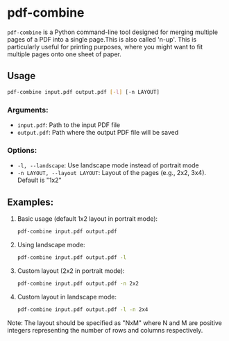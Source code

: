 # pdf-combine

`pdf-combine` is a Python command-line tool designed for merging multiple pages of a PDF into a single page.This is also called 'n-up'. This is particularly useful for printing purposes, where you might want to fit multiple pages onto one sheet of paper.

## Usage

```bash
pdf-combine input.pdf output.pdf [-l] [-n LAYOUT]
```

### Arguments:

- `input.pdf`: Path to the input PDF file
- `output.pdf`: Path where the output PDF file will be saved

### Options:

- `-l, --landscape`: Use landscape mode instead of portrait mode
- `-n LAYOUT, --layout LAYOUT`: Layout of the pages (e.g., 2x2, 3x4). Default is "1x2"

## Examples:

1. Basic usage (default 1x2 layout in portrait mode):
   ```bash
   pdf-combine input.pdf output.pdf
   ```

2. Using landscape mode:
   ```bash
   pdf-combine input.pdf output.pdf -l
   ```

3. Custom layout (2x2 in portrait mode):
   ```bash
   pdf-combine input.pdf output.pdf -n 2x2
   ```

4. Custom layout in landscape mode:
   ```bash
   pdf-combine input.pdf output.pdf -l -n 2x4
   ```

Note: The layout should be specified as "NxM" where N and M are positive integers representing the number of rows and columns respectively.
